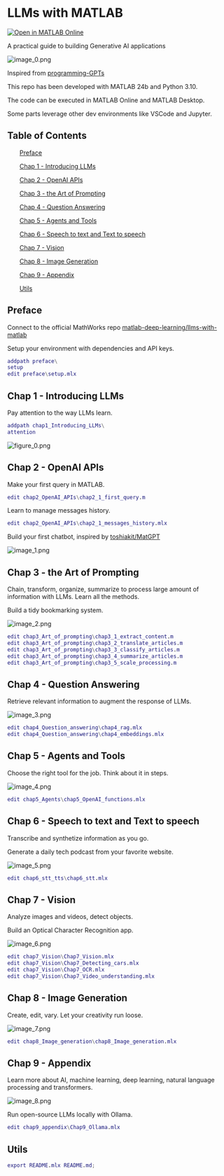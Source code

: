 
<a id="TMP_6afa"></a>

# LLMs with MATLAB

[![Open in MATLAB Online](https://www.mathworks.com/images/responsive/global/open-in-matlab-online.svg)](https://matlab.mathworks.com/open/github/v1?repo=yanndebray/LLMs-with-MATLAB-book&file=README.mlx)

A practical guide to building Generative AI applications


![image_0.png](README_media/image_0.png)


Inspired from [programming\-GPTs](https://github.com/yanndebray/programming-GPTs)


This repo has been developed with MATLAB 24b and Python 3.10.


The code can be executed in MATLAB Online and MATLAB Desktop.


Some parts leverage other dev environments like VSCode and Jupyter. 

<!-- Begin Toc -->

## Table of Contents
&emsp;&emsp;[Preface](#TMP_8b14)
 
&emsp;&emsp;[Chap 1 \- Introducing LLMs](#TMP_97ba)
 
&emsp;&emsp;[Chap 2 \- OpenAI APIs](#TMP_6b40)
 
&emsp;&emsp;[Chap 3 \- the Art of Prompting](#H_4c6c)
 
&emsp;&emsp;[Chap 4 \- Question Answering](#TMP_4603)
 
&emsp;&emsp;[Chap 5 \- Agents and Tools](#TMP_7564)
 
&emsp;&emsp;[Chap 6 \- Speech to text and Text to speech](#TMP_4a51)
 
&emsp;&emsp;[Chap 7 \- Vision](#TMP_18c8)
 
&emsp;&emsp;[Chap 8 \- Image Generation](#TMP_6aa4)
 
&emsp;&emsp;[Chap 9 \- Appendix](#TMP_4783)
 
&emsp;&emsp;[Utils](#TMP_26e3)
 
<!-- End Toc -->
<a id="TMP_8b14"></a>

## Preface

Connect to the official MathWorks repo [matlab\-deep\-learning/llms\-with\-matlab](https://github.com/matlab-deep-learning/llms-with-matlab)


Setup your environment with dependencies and API keys.

```matlab
addpath preface\
setup
edit preface\setup.mlx
```
<a id="TMP_97ba"></a>

## Chap 1 \- Introducing LLMs

Pay attention to the way LLMs learn.

```matlab
addpath chap1_Introducing_LLMs\
attention
```

![figure_0.png](README_media/figure_0.png)
<a id="TMP_6b40"></a>

## Chap 2 \- OpenAI APIs

Make your first query in MATLAB.

```matlab
edit chap2_OpenAI_APIs\chap2_1_first_query.m
```

Learn to manage messages history.

```matlab
edit chap2_OpenAI_APIs\chap2_1_messages_history.mlx
```

Build your first chatbot, inspired by [toshiakit/MatGPT](https://github.com/toshiakit/MatGPT)


![image_1.png](README_media/image_1.png)

<a id="H_4c6c"></a>

## Chap 3 \- the Art of Prompting

Chain, transform, organize, summarize to process large amount of information with LLMs. Learn all the methods.


Build a tidy bookmarking system.


![image_2.png](README_media/image_2.png)

```matlab
edit chap3_Art_of_prompting\chap3_1_extract_content.m
edit chap3_Art_of_prompting\chap3_2_translate_articles.m
edit chap3_Art_of_prompting\chap3_3_classify_articles.m
edit chap3_Art_of_prompting\chap3_4_summarize_articles.m
edit chap3_Art_of_prompting\chap3_5_scale_processing.m
```
<a id="TMP_4603"></a>

## Chap 4 \- Question Answering

Retrieve relevant information to augment the response of LLMs.


![image_3.png](README_media/image_3.png)

```matlab
edit chap4_Question_answering\chap4_rag.mlx
edit chap4_Question_answering\chap4_embeddings.mlx
```
<a id="TMP_7564"></a>

## Chap 5 \- Agents and Tools

Choose the right tool for the job. Think about it in steps.


![image_4.png](README_media/image_4.png)

```matlab
edit chap5_Agents\chap5_OpenAI_functions.mlx
```
<a id="TMP_4a51"></a>

## Chap 6 \- Speech to text and Text to speech

Transcribe and synthetize information as you go.


Generate a daily tech podcast from your favorite website.


![image_5.png](README_media/image_5.png)

```matlab
edit chap6_stt_tts\chap6_stt.mlx
```
<a id="TMP_18c8"></a>

## Chap 7 \- Vision

Analyze images and videos, detect objects.


Build an Optical Character Recognition app.


![image_6.png](README_media/image_6.png)

```matlab
edit chap7_Vision\Chap7_Vision.mlx
edit chap7_Vision\Chap7_Detecting_cars.mlx
edit chap7_Vision\Chap7_OCR.mlx
edit chap7_Vision\Chap7_Video_understanding.mlx
```
<a id="TMP_6aa4"></a>

## Chap 8 \- Image Generation

Create, edit, vary. Let your creativity run loose.


![image_7.png](README_media/image_7.png)

```matlab
edit chap8_Image_generation\chap8_Image_generation.mlx
```
<a id="TMP_4783"></a>

## Chap 9 \- Appendix

Learn more about AI, machine learning, deep learning, natural language processing and transformers.


![image_8.png](README_media/image_8.png)


Run open\-source LLMs locally with Ollama.

```matlab
edit chap9_appendix\Chap9_Ollama.mlx
```
<a id="TMP_26e3"></a>

## Utils
```matlab
export README.mlx README.md;
```

